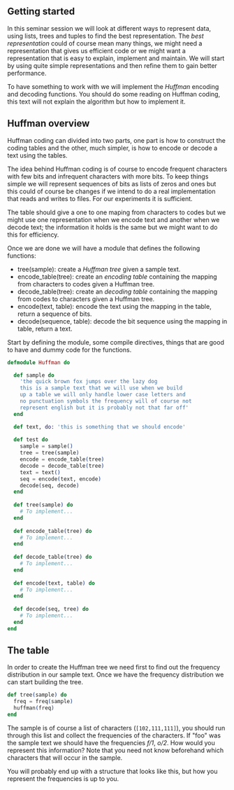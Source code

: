 ## Getting started

In this seminar session we will look at different ways to represent
data, using lists, trees and tuples to find the best representation. The
*best representation* could of course mean many things, we might need a
representation that gives us efficient code or we might want a
representation that is easy to explain, implement and maintain. We will
start by using quite simple representations and then refine them to gain
better performance.

To have something to work with we will implement the *Huffman* encoding
and decoding functions. You should do some reading on Huffman coding,
this text will not explain the algorithm but how to implement it.

## Huffman overview

Huffman coding can divided into two parts, one part is how to construct
the coding tables and the other, much simpler, is how to encode or
decode a text using the tables.

The idea behind Huffman coding is of course to encode frequent
characters with few bits and infrequent characters with more bits. To
keep things simple we will represent sequences of bits as lists of zeros
and ones but this could of course be changes if we intend to do a real
implementation that reads and writes to files. For our experiments it is
sufficient.

The table should give a one to one maping from characters to codes but
we might use one representation when we encode text and another when we
decode text; the information it holds is the same but we might want to
do this for efficiency.

Once we are done we will have a module that defines the following
functions:
  - tree(sample): create a *Huffman tree* given a sample text.
  - encode\_table(tree): create an *encoding table* containing the
    mapping from characters to codes given a Huffman tree.
  - decode\_table(tree): create an *decoding table* containing the
    mapping from codes to characters given a Huffman tree.
  - encode(text, table): encode the text using the mapping in the table,
    return a sequence of bits.
  - decode(sequence, table): decode the bit sequence using the mapping
    in table, return a text.
    
Start by defining the module, some compile directives, things that
are good to have and dummy code for the functions.
```elixir
defmodule Huffman do

  def sample do
    'the quick brown fox jumps over the lazy dog
    this is a sample text that we will use when we build
    up a table we will only handle lower case letters and
    no punctuation symbols the frequency will of course not
    represent english but it is probably not that far off'
  end

  def text, do: 'this is something that we should encode'
  
  def test do
    sample = sample()
    tree = tree(sample)
    encode = encode_table(tree)
    decode = decode_table(tree)
    text = text()
    seq = encode(text, encode)
    decode(seq, decode)
  end
  
  def tree(sample) do
    # To implement...
  end
  
  def encode_table(tree) do
    # To implement...
  end
  
  def decode_table(tree) do
    # To implement...
  end
  
  def encode(text, table) do
    # To implement...
  end
  
  def decode(seq, tree) do
    # To implement...
  end
end
```

## The table

In order to create the Huffman tree we need first to find out the frequency
distribution in our sample text. Once we have the frequency
distribution we can start building the tree.

```elixir
def tree(sample) do
  freq = freq(sample)
  huffman(freq)
end
```

The sample is of course a list of characters (`[102,111,111]`), you should run through
this list and collect the frequencies of the characters. If "foo"
was the sample text we should have the frequencies _f/1_, _o/2_. 
How would you represent this information? Note that you need
not know beforehand which characters that will occur in the sample.

You will probably end up with a structure that looks like this, but
how you represent the frequencies is up to you.
